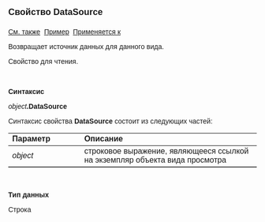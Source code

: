 ﻿<html>
<head>
<title>Вид просмотра\DataSource</title>
</head>

<body>

<p><font size="4" face="Arial"><strong>Свойство DataSource<br>
<br>
</strong></font><font face="Arial"><a href="../Asview.html">См. также</a>&nbsp;
<a href="../../Examples/E_AsView.html">Пример</a>&nbsp; <a href="../Asview.html">
Применяется к</a></font></p>

<p><font face="Arial">Возвращает источник данных для данного вида.</font></p>

<p><font face="Arial">Свойство для чтения.</font></p>

<p class="label">&nbsp;</p>

<p class="label"><font face="Arial"><b>Синтаксис</b></font></p>

<p><font face="Arial"><em>object</em><strong>.DataSource</strong></font></p>

<p><font face="Arial">Синтаксис свойства <b>DataSource</b>
состоит из следующих частей:</font></p>

<table border="1" cellPadding="5" cols="2" frame="below" rules="rows">
<TBODY>
  <tr vAlign="top">
    <td class="label" width="29%"><font face="Arial"><b>Параметр</b></font></td>
    <td class="label" width="71%"><font face="Arial"><strong>Описание</strong></font></td>
  </tr>
  <tr>
    <td width="29%"><font face="Arial"><em>object</em></font></td>
    <td width="71%"><font face="Arial">строковое выражение, являющееся 
	ссылкой на экземпляр объекта вида просмотра</font></td>
  </tr>
</TBODY>
</table>

<p>&nbsp;</p>

<p><font face="Arial"><strong>Тип данных</strong></font></p>

<p><font face="Arial">Строка</font></p>
</body>
</html>
